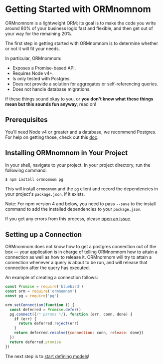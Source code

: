 # Getting Started with ORMnomnom

ORMnomnom is a lightweight ORM; its goal is to make the code
you write around 80% of your business logic fast and flexible,
and then get out of your way for the remaining 20%.

The first step in getting started with ORMnomnom is to determine
whether or not it will fit your needs.

In particular, ORMnomnom:

* Exposes a Promise-based API.
* Requires Node v4+.
* Is only tested with Postgres.
* Does not provide a solution for aggregates or self-referencing queries.
* Does not handle database migrations.

If these things sound okay to you, or **you don't know what these things
mean but this sounds fun anyway**, read on!

## Prerequisites

You'll need Node v4 or greater and a database, we recommend Postgres. 
For help on getting those, check out this [doc](./prerequisites.md).

## Installing ORMnomnom in Your Project

In your shell, navigate to your project. In your project directory, run the
following command:

```bash
$ npm install ormnomnom pg
```

This will install `ormnomnom` and the [`pg`](https://npmjs.org/package/pg)
client and record the dependencies in your project's `package.json`, if it
exists.

Note: For npm version 4 and below, you need to pass `--save` to the 
install command to add the installed dependencies to your `package.json`.

If you get any errors from this process, please [open an
issue](https://github.com/chrisdickinson/ormnomnom/issues/new).

## Setting up a Connection

ORMnomnom does not know how to get a postgres connection out of the box — your
application is in charge of telling ORMnomnom how to attain a connection as
well as how to release it. ORMnomnom will try to attain a connection whenever a
query is about to be run, and will release that connection after the query has
executed.

An example of creating a connection follows:

```javascript
const Promise = require('bluebird')
const orm = require('ormnomnom')
const pg = require('pg')

orm.setConnection(function () {
  const deferred = Promise.defer()
  pg.connect({/* params */}, function (err, conn, done) {
    if (err) {
      return deferred.reject(err)
    }
    return deferred.resolve({connection: conn, release: done})
  })
  return deferred.promise
})

```

The next step is to [start defining models](./building-models.md)!
